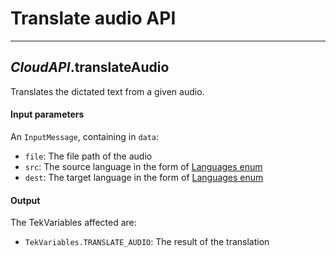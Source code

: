 # Translate audio API
---

## *CloudAPI*.**translateAudio**

Translates the dictated text from a given audio.

#### Input parameters

An `InputMessage`, containing in `data`:

- `file`: The file path of the audio
- `src`: The source language in the form of [Languages enum](../enums/#languages-enum)
- `dest`: The target language in the form of [Languages enum](../enums/#languages-enum)

#### Output

The TekVariables affected are:

- `TekVariables.TRANSLATE_AUDIO`: The result of the translation
